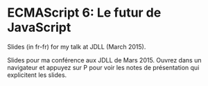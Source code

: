 # ECMAScript 6: Le futur de JavaScript
Slides (in fr-fr) for my talk at JDLL (March 2015).

Slides pour ma conférence aux JDLL de Mars 2015. Ouvrez dans un
navigateur et appuyez sur P pour voir les notes de présentation qui explicitent
les slides.

